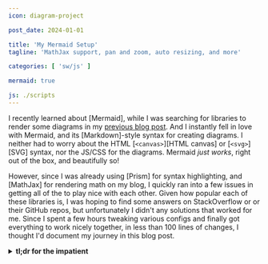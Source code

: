 ```yaml
---
icon: diagram-project

post_date: 2024-01-01

title: 'My Mermaid Setup'
tagline: 'MathJax support, pan and zoom, auto resizing, and more'

categories: [ 'sw/js' ]

mermaid: true

js: ./scripts
---
```


I recently learned about [Mermaid],
while I was searching for libraries to render some diagrams
in my [previous blog post](../2023-12_qubes-audio-control/).
And I instantly fell in love with Mermaid,
and its [Markdown]-style syntax for creating diagrams.
I neither had to worry about the HTML [`<canvas>`][HTML canvas]
or [`<svg>`][SVG] syntax, nor the JS/CSS for the diagrams.
Mermaid _just works_, right out of the box, and beautifully so!

However, since I was already using [Prism] for syntax highlighting,
and [MathJax] for rendering math on my blog,
I quickly ran into a few issues
in getting all of the to play nice with each other.
Given how popular each of these libraries is,
I was hoping to find some answers on StackOverflow or or their GitHub repos,
but unfortunately I didn't any solutions that worked for me.
Since I spent a few hours tweaking various configs
and finally got everything to work nicely together,
in less than 100 lines of changes,
I thought I'd document my journey in this blog post.

<details>
<summary>
<strong>tl;dr for the impatient</strong>
</summary>
```html {% raw %}
<html>
  <head>
    ...
    <!-- Disable Prism on snippets with `.no-highlight` -->
    <script data-reject-selector=".no-highlight *"
            src="https://cdnjs.cloudflare.com/ajax/libs/prism/1.29.0/plugins/filter-highlight-all/prism-filter-highlight-all.min.js">
    </script>
  </head>
  <body>
    <script>
      /* Enable Mermaid only on `.language-mermaid` snippets
         with `.no-highlight` that are not inside collapsed `<details> */
      const mmdCodeSelector =
        "pre.no-highlight code.language-mermaid:not(details:not([open]) .language-mermaid)";
      
      /* Selector for node and edge labels for MathJax typesetting */
      const mmdLabelSelector =
        "code.language-mermaid[data-processed='true'] svg[id^='mermaid'] span[class$='Label'], \
         code.language-mermaid[data-processed='true'] svg[id^='mermaid'] span[class*='Label ']";

      function SVGPanZoomResize (panZoom) {
        panZoom.resize().fit().center();
      }

      /* Mermaid callback for MathJax typesetting and SVG Pan Zoom */
      function mmdCallback (svgId) {
        MathJax.typeset(document.getElementById(svgId).querySelectorAll(mmdLabelSelector));

        svg.style.maxWidth = 'unset';
        const oldHeight = svg.getBoundingClientRect().height;
        const panZoom = svgPanZoom(svg, { controlIconsEnabled: true });
        svg.style.height = oldHeight + 'px';
        SVGPanZoomResize(panZoom);
      }

      document.addEventListener('DOMContentLoaded', function () {
        mermaid.initialize({ startOnLoad: false });
        mermaid.run({ querySelector: mmdCodeSelector, postRenderCallback: mmdCallback });

        /* Resize, fit and center diagrams on window resize */
        window.addEventListener("resize", function () {
          Array.prototype.forEach.call(
            document.querySelectorAll('svg > g.svg-pan-zoom_viewport'),
            g => {
              const svg = g.parentElement;
              const panZoom = svgPanZoom(svg);
              SVGPanZoomResize(panZoom);
              const vh = g.getBoundingClientRect().height
                  , vw = g.getBoundingClientRect().width;
              svg.style.height = (svg.getBoundingClientRect().width * vh / vw) + 'px';
              SVGPanZoomResize(panZoom);
            }
          );
        });

        /* Render Mermaid diagrams inside collapsed `<details> only when they are opened */
        Array.prototype.forEach.call(
          document.getElementsByTagName('details'),
          d => d.addEventListener(
            "toggle",
            (e) => mermaid.run({
              nodes: d.querySelectorAll(mmdCodeSelector),
              postRenderCallback: mmdCallback
            })
        ))
      });
      ...
    </script>
  </body>
</html>
{% endraw %} ```
{: .line-numbers }
</details>


#### <i class='fas fa-paint-roller'></i> Suppressing Prism

The first issue I had to tackle was turning off the syntax highlighting from Prism,
because Mermaid didn't seem to like syntax-highlighted Mermaid code.
I show an example in the right-most column below:

<div class='pure-g' markdown='1' style='margin-bottom: 0;'>
  <div class='pure-u-1-2'>
  <center><strong>Mermaid then Prism</strong></center>
  ```mermaid
  graph LR

  A --> B
  ```
  {: #prism-on-mermaid style='margin: 0.25em 0.25em 0 0.25em;' }
  </div>
  <div class='pure-u-1-2'>
  <center><strong>Prism then Mermaid</strong></center>
  ```mermaid
  graph LR

  A --> B
  ```
  {: #mermaid-on-prism style='margin: 0.25em 0.25em 0 0.25em;' }
  </div>
</div>

In the left-most column, I show the same syntax highlighted snippet from Prism,
and in the center column, I show the Mermaid-rendered diagram of the same snippet.
It became clear that Prism and Mermaid must run mutually exclusively:

1. _Prism_ runs only on snippets that are to be _syntax highlighted_;
   Mermaid rendering must be disabled on them.
2. _Mermaid_ runs only on snippets that are to be _rendered as diagrams_;
   Prism syntax highlighting must be disabled on them.

<div class='pure-g' markdown='1' style='margin-bottom: 0;'>
  <div class='pure-u-1-2'>
  <center><strong>Expected Highlighting</strong></center>
  ```mermaid
  graph LR

  A --> B
  ```
  {: style='margin: 0.25em 0 0 0;' }
  </div>
  <div class='pure-u-1-2'>
  <center><strong>Expected Rendering</strong></center>
  ```mermaid
  graph LR

  A --> B
  ```
  {: .no-highlight .no-pan-zoom style='margin: 0.25em 0 0 0;' }
  </div>
</div>

I took some inspiration from [this old (2019) PR](https://github.com/srid/emanote/pull/318),
in particular from [the following snippet](https://github.com/srid/emanote/pull/318/files#diff-625dc92d987b975bd7c29ade81a8776254957d6e17e5c31053b088b5dac28b5cR94-R104):

```js
<script>
/*
  Custom code from Emanote to selectively skip class="language-mermaid"
*/
(function() {
  var elements = document.querySelectorAll('pre > code[class*="language"]:not(.language-mermaid)');
  for (var element of elements) {
    Prism.highlightElement(element, false);
  }
})();
</script>
```
{: .line-numbers }

Prism now provides [a plugin](https://prismjs.com/plugins/filter-highlight-all/)
for easily filtering elements to selectively syntax highlight,
but essentially the authors chose to disable Prism on any `<code>` snippet that has `language-mermaid` class.
That solves the conflict with Mermaid, but also closes the door to syntax highlighting Mermaid snippets!
I wanted to implement something a bit more flexible.

I started using a new class `no-highlight` to suppress Prism syntax highlighting selectively.
Using the `filterHighlightAll` plugin, it's a simple one-liner:

```html
<script data-reject-selector=".no-highlight *"
        src="https://cdnjs.cloudflare.com/ajax/libs/prism/1.29.0/plugins/filter-highlight-all/prism-filter-highlight-all.min.js">
</script>
```
{: data-line="2" }

The `data-reject-selector` attribute set to `.no-highlight *`
instructs Prism to suppress syntax highlighting within subtrees under nodes with the `no-highlight` class.
So now we have handled the Prism side of the issue ---
we can use this class on our snippets to stop Prism from interfering with Mermaid rendering.
Adding a class is also super easy in Markdown:[^markdown]

```none
`&grave;`mermaid &lcub;% raw %&rcub;
  graph LR

  A --> B
&lcub;% endraw %&rcub; `&grave;`
{: .no-highlight }
```

The final piece of the puzzle is to turn off Mermaid rendering
on snippets that are to be syntax highlighted --- those that don't have the `.no-highlight` class.
We achieve this with the following event listener that initializes Mermaid
on [`DOMContentLoaded`](https://developer.mozilla.org/en-US/docs/Web/API/Document/DOMContentLoaded_event):

```js {% raw %}
document.addEventListener('DOMContentLoaded', function () {
  mermaid.initialize({ startOnLoad: false });
  mermaid.run({ querySelector: 'pre.no-highlight code.language-mermaid' });
});
{% endraw %} ```
{: .line-numbers data-line="3" }

We turn off the automatic rendering on load by setting `startOnLoad` to `false`,
and manually invoke `mermaid.run` with a `querySelector`
that filters out snippets with `.no-highlight` class.

#### <i class='fas fa-eye-slash'></i> Rendering Inside `<details>`

The next issue on my plate was debugging invisible Mermaid diagrams inside `<details>` ---
I didn't see any errors on the console
and DOM inspection revealed that diagrams were indeed being generated,
but they were super, ultra, tiny!
Here's an example:

<div class='pure-g' markdown='1' style='margin-bottom: 0;'>
  <div class='pure-u-1-2'>
  <center><strong>Default Behavior</strong></center>
  <details style='margin: 0.25em 0.25em 0;'>
  <summary>Tiny diagram</summary>
  ```mermaid
  graph LR

  A --> B
  ```
  {: #mermaid-in-details .no-highlight .no-pan-zoom }
  </details>
  </div>
  <div class='pure-u-1-2'>
  <center><strong>Expected Behavior</strong></center>
  <details style='margin: 0.25em 0.25em 0;'>
  <summary>Proper diagram</summary>
  ```mermaid
  graph LR

  A --> B
  ```
  {: .no-highlight .no-pan-zoom }
  </details>
  </div>
</div>

This issue has been observed on other collapsible elements (tabs, sections etc.),
and has been reported across several repos:

- mermaid.init() on hidden items is not displaying labels
  [=fa^link^fa=](https://github.com/mermaid-js/mermaid/issues/444)
- Chart does not render if parent element is not displayed
  [=fa^link^fa=](https://github.com/mermaid-js/mermaid/issues/1846)
- Mermaid rendering but not appearing within Content Tabs
  [=fa^link^fa=](https://github.com/squidfunk/mkdocs-material/issues/3377)
- Mermaid diagrams don't render inside closed Details elements
  [=fa^link^fa=](https://github.com/squidfunk/mkdocs-material/issues/3559)
- Mermaid charts don't render in hidden elements (tabs, collapsible sections)
  [=fa^link^fa=](https://gitlab.com/gitlab-org/gitlab-docs/-/issues/1276)

However, I was unable to find a satisfactory solution in these reports.
I think the only working solution I found
was in [a comment](https://github.com/mermaid-js/mermaid/issues/444#issuecomment-345314759)
on one of the bug reports.
I didn't like the idea of re-initializing Mermaid every time though.
Instead, I chose to use the `mermaid.run` API to render a collapsed element only when it's expanded.
Extending the `DOMContentLoaded` listener from the previous section,
we now have:

```js {% raw %}
const mmdCodeSelector =
  "pre.no-highlight code.language-mermaid:not(details:not([open]) .language-mermaid)";

document.addEventListener('DOMContentLoaded', function () {
  mermaid.initialize({ startOnLoad: false });
  mermaid.run({ querySelector: mmdCodeSelector });

  Array.prototype.forEach.call(
    document.getElementsByTagName('details'),
    d => d.addEventListener(
      "toggle",
      (e) => mermaid.run({ nodes: d.querySelectorAll(mmdCodeSelector) })
    )
  )
});
{% endraw %} ```
{: .line-numbers data-line="1-2,6,12" }

The `mmdCodeSelector` identifies `code` elements to be rendered,
which are currently visible (not within a collapsed `details`).
In line 6, we locate all such `code` elements under `body`,
and perform the first round of rendering right after DOM initialization.
In line 9, we defer the rendering of the collapsed `code` elements,
until a `toggle` event is triggered on an an ancestor `details` element.
Upon receiving this trigger, we use our selector again
to locate and render _newly visible_ `code` elements
_only under the toggled_ `details` _element_.
This only happens once per `details` element ---
a collapsed rendered diagram is not re-rendered when opened again.

The `querySelector` is now significantly longer and complex,
with nested CSS [`:not` pseudoselectors](https://developer.mozilla.org/en-US/docs/Web/CSS/:not).
So let's go over it carefully.
The following graph outlines the DOM hierarchy that the selector searches for:

{% include_relative mermaid-selector.md %}

In a nutshell, the selector identifies:

- `code` element(s) of `language-mermaid` class, <br>
  _(so they are expected to have Mermaid content in it)_
- that are under some `pre` element of `.no-highlight` class, <br>
  _(so they are expected to be rendered, not syntax highlighted)_
- that does `:not` have:
  - a `details` ancestor that does `:not` currently have the `open` attribute <br>
    _(so it is not currently not-open, i.e. it is visible)_

#### <i class='fas fa-infinity'></i> Rendering MathJax

The next issue is a bit of a niche one,
but I was surprised to see it reported on Mermaid repo before ---
Mermaid does not render math, or more specifically [LaTeX],
inside labels. For example:

<div class='pure-g' markdown='1' style='margin-bottom: 0;'>
  <div class='pure-u-1-2'>
  <center><strong>Default Rendering</strong></center>
  {% include_relative mathjax-example.md id="#mathjax-in-mermaid" lang="none" %}
  </div>
  <div class='pure-u-1-2'>
  <center><strong>Expected Rendering</strong></center>
  {% include_relative mathjax-example.md lang="mermaid" %}
  </div>
</div>

The two most popular libraries for rendering LaTeX on the web
are [KaTeX] and [MathJax].
And neither works out of the box with Mermaid.
I came across the following bug reports on their repo:

- Add support of "LaTeX" in the form of MathJax
  [=fa^link^fa=](https://github.com/mermaid-js/mermaid/issues/2267)
- Adding LaTeX math support via Katex
  [=fa^link^fa=](https://github.com/mermaid-js/mermaid/issues/2776)

It looks like the Mermaid developers are working on adding KaTeX support,
via this PR:

- Mermaid diagrams don't render inside closed Details elements
  [=fa^link^fa=](https://github.com/squidfunk/mkdocs-material/issues/3559)

But from what I understood from the changes,
I think they are adding the rendering logic to Mermaid,
and trying to avoid external dependencies.
I the mean time, I could come up with a pretty easy _fix_,
using Mermaid's _secret_ `postRenderCallback` option.
I didn't find anything in the Mermaid 10.x documentation regarding this function,
but a few searches for "mermaidjs callback support" took me to this bug report:

- Execute code after initialize
  [=fa^link^fa=](https://github.com/mermaid-js/mermaid/issues/176)

where a kind [stranger showed an example](https://github.com/mermaid-js/mermaid/issues/176#issuecomment-1708439969)
usage for `postRenderCallback`.

The idea is to invoke MathJax typesetting on each node and edge label,
after Mermaid is done rendering a diagram.
And since this is to be done _after_ Mermaid rendering,
we don't even need to weaken our [`securityLevel`](https://mermaid.js.org/config/usage.html#securitylevel).
To achieve this, once again, we extend our `DOMContentLoaded` listener:

```js {% raw %}
const mmdCodeSelector =
  "pre.no-highlight code.language-mermaid:not(details:not([open]) .language-mermaid)";
const mmdLabelSelector =
  "code.language-mermaid[data-processed='true'] svg[id^='mermaid'] span[class$='Label'], \
   code.language-mermaid[data-processed='true'] svg[id^='mermaid'] span[class*='Label ']";

function mmdCallback (svgId) {
  MathJax.typeset(document.getElementById(svgId).querySelectorAll(mmdLabelSelector));
}

document.addEventListener('DOMContentLoaded', function () {
  mermaid.initialize({ startOnLoad: false });
  mermaid.run({
    querySelector: mmdCodeSelector,
    postRenderCallback: mmdCallback,
  });

  Array.prototype.forEach.call(
    document.getElementsByTagName('details'),
    d => d.addEventListener(
      "toggle",
      (e) => mermaid.run({
        nodes: d.querySelectorAll(mmdCodeSelector),
        postRenderCallback: mmdCallback,
      })
    )
  )
});
{% endraw %} ```
{: .line-numbers data-line="3-5,7-9,15,24" }

Other than the callback stuff, which is self-explanatory,
one interesting bit here is the `mmdLabelSelector`,
which finds:

- `code` element(s) of `language-mermaid` class with `data-processed` attribute set to `true`, <br>
  _(so they have already been processed by Mermaid)_
- that contain `svg` elements having the prefix `mermaid` in their id, <br>
  _(just to be extra sure that we are entering a Mermaid-rendered svg)_
- that contain `span` elements of a class with the suffix `Label` <br>
  _(so it is some label, typically NodeLabel or EdgeLabel, in a Mermaid diagram)_

The selector looks long and ugly because
Selecting elements with a particular class-name suffix is a bit hacky
because of limitations of the CSS specification.
Essentially, under the appropriate `code` and `svg` elements, we look for

- `span` elements with their space-separated class list ending in `Label`, or
- `span` elements with their space-separated class list containing `Label `.

#### <i class='fas fa-magnifying-glass-plus'></i> Pan & Zoom Support

This last section is more of an enhancement, rather than an issue.
A reader who is on a mobile device might have already noticed
that some of the diagrams on this page appear too small on their device.
So, I wanted to add touch-based pan and zoom support to my SVGs.
This is already available in Mermaid's live editor,
so I was hoping to find some config option to enable it in diagrams
outside of the live editor as well.
Unfortunately, I did not.
My searches led me to the following bug reports:

- ZOOM!!!
  [=fa^link^fa=](https://github.com/mermaid-js/mermaid/issues/1860)
- Ability to zoom HTML diagram
  [=fa^link^fa=](https://github.com/mermaid-js/mermaid/issues/2776)
- Add zoom and pan to mermaid diagrams
  [=fa^link^fa=](https://gitlab.com/gitlab-org/gitlab-docs/-/issues/1614)

All three of these are open bug reports with no assigned PR yet,
so maybe we won't have native pan and zoom support in Mermaid any time soon ☹
However, I was able to find the following:

- a [comment on one of the bug reports](https://github.com/mermaid-js/mermaid/issues/2162#issuecomment-1542542439),
  where a kind stranger shares a working example using the [svg-pan-zoom] library
- [this PR](https://github.com/mermaid-js/mermaid-live-editor/pull/957),
  in which the Mermaid devs added pan and zoom to the live editor

This was enough to get me started!
My approach is similar to the one outlined in the comment,
but instead of `await`ing on Mermaid to finish `render`,
and then adding `svgPanZoom` to the rendered SVG,
I decided to do it in the callback function:

```js {% raw %}
function SVGPanZoomResize (panZoom) {
  panZoom.resize().fit().center();
}

function mmdCallback (svgId) {
  MathJax.typeset(document.getElementById(svgId).querySelectorAll(mmdLabelSelector));

  svg.style.maxWidth = 'unset';
  const oldHeight = svg.getBoundingClientRect().height;
  const panZoom = svgPanZoom(svg, { controlIconsEnabled: true });
  svg.style.height = oldHeight + 'px';
  SVGPanZoomResize(panZoom);
}
{% endraw %} ```
{: .line-numbers data-line="8-12" }

Other than adding `svgPanZoom` to our rendered `svg`,
there is one other interesting bit here.
The svg-pan-zoom library has a [known issue](https://github.com/bumbu/svg-pan-zoom#svg-height-is-broken)
that breaks the SVG's height -- it clips the height to 150px.
To fix this, I save the old height (after Mermaid's rendering) in line 9,
and in line 11 set this as the new height after adding `svgPanZoom`.
Finally, I resize, fit and center the image in line 12, since the height is changed.

So far so good!
The svg-pan-zoom library is quite small and takes care of basic pan and zoom.
However, the diagrams are no longer responsive ---
resizing a page, doesn't automatically resize the diagrams if needed.
Thankfully, the library authors have [considered this use case](https://github.com/bumbu/svg-pan-zoom#demos),
and have provided [a demo](http://bumbu.me/svg-pan-zoom/demo/resize.html)
that shows how to achieve this.
However, the approach in this demo doesn't adjust the SVG container's height.

I compare the default behavior, the demo approach,
and my expected behavior below.
I have added black borders to the `svg` container element,
so we can observe its dimensions compared to the dimensions of the diagram.

<div class='pure-g' markdown='1' style='margin-bottom: 0;'>
  <div class='pure-u-1-3'>
  <center><strong>Default Behavior</strong></center>
  {% include_relative svgpanzoom-example.md id="#svgpanzoom-1" lang="none" %}
  </div>
  <div class='pure-u-1-3'>
  <center><strong>Demo Resize</strong></center>
  {% include_relative svgpanzoom-example.md id="#svgpanzoom-2" lang="none" %}
  </div>
  <div class='pure-u-1-3'>
  <center><strong>Expected Behavior</strong></center>
  {% include_relative svgpanzoom-example.md lang="mermaid" %}
  </div>
</div>

On resizing the page, specifically on shrinking it,
we observe that:

- the diagram in the left column isn't resized,
  and overflows out of the column
- the diagram in the center column is resized,
  but its container `svg`'s height isn't
- the diagram and its container `svg`'s height in the right column are resized,
  thus leaving no additional padding around it

Fortunately, this issue is pretty easy to fix.
I list my window resize event listener below:

```js {% raw %}
window.addEventListener("resize", function () {
  Array.prototype.forEach.call(
    document.querySelectorAll('svg > g.svg-pan-zoom_viewport'),
    g => {
      const svg = g.parentElement;
      const panZoom = svgPanZoom(svg);
      SVGPanZoomResize(panZoom);
      const vh = g.getBoundingClientRect().height
          , vw = g.getBoundingClientRect().width;
      svg.style.height = (svg.getBoundingClientRect().width * vh / vw) + 'px';
      SVGPanZoomResize(panZoom);
    }
  );
});
{% endraw %} ```
{: .line-numbers data-line="7,10,11" }

Line 7 is what the library authors suggest in their demo.
In lines 8 and 9, I grab the _viewport_'s (i.e., the actual diagram's) dimensions,
and in line 10, I scale the container `svg`'s height proportionately.
Finally, in line 11, I resize, fit and center the diagram
inside the adjusted container.



[^markdown]: I always wrap my code within `&lcub;% raw %&rcub;` ... `&lcub;% endraw %&rcub;`,
             to disable [Liquid](https://jekyllrb.com/docs/liquid/) rendering inside it.
             In particular, for Mermaid, this is necessary to use {% raw %} `{{ Node }}` {% endraw %}
             syntax for hexagonal nodes.



[HTML canvas]:  https://developer.mozilla.org/en-US/docs/Web/API/Canvas_API
[KaTeX]:        https://katex.org/
[LaTeX]:        https://www.latex-project.org
[Markdown]:     https://en.wikipedia.org/wiki/Markdown
[MathJax]:      https://www.mathjax.org/
[Mermaid]:      https://mermaid.js.org/
[Prism]:        https://prismjs.com/
[SVG]:          https://developer.mozilla.org/en-US/docs/Web/SVG/Element/svg
[svg-pan-zoom]: https://github.com/bumbu/svg-pan-zoom
